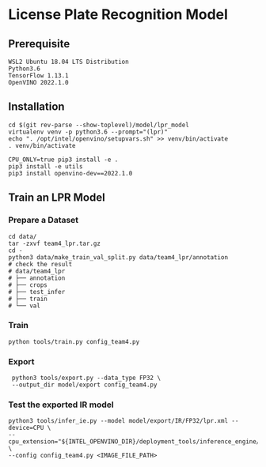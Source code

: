 # License Plate Recognition Model

## Prerequisite
```
WSL2 Ubuntu 18.04 LTS Distribution
Python3.6
TensorFlow 1.13.1
OpenVINO 2022.1.0
```

## Installation
```
cd $(git rev-parse --show-toplevel)/model/lpr_model
virtualenv venv -p python3.6 --prompt="(lpr)"
echo ". /opt/intel/openvino/setupvars.sh" >> venv/bin/activate
. venv/bin/activate

CPU_ONLY=true pip3 install -e .
pip3 install -e utils
pip3 install openvino-dev==2022.1.0
```

## Train an LPR Model

### Prepare a Dataset
```
cd data/
tar -zxvf team4_lpr.tar.gz
cd -
python3 data/make_train_val_split.py data/team4_lpr/annotation
# check the result
# data/team4_lpr
# ├── annotation
# ├── crops
# ├── test_infer
# ├── train
# └── val
```

### Train
```
python tools/train.py config_team4.py
```

### Export
```
 python3 tools/export.py --data_type FP32 \
 --output_dir model/export config_team4.py
```

### Test the exported IR model
```
python3 tools/infer_ie.py --model model/export/IR/FP32/lpr.xml --device=CPU \
--cpu_extension="${INTEL_OPENVINO_DIR}/deployment_tools/inference_engine/lib/intel64/libcpu_extension_avx2.so" \
--config config_team4.py <IMAGE_FILE_PATH>
```

